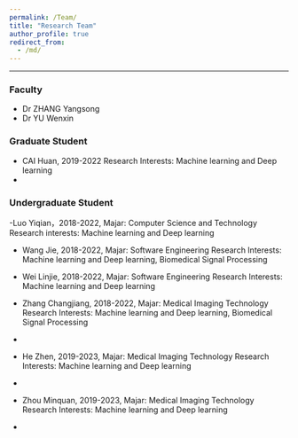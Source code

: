 ```yaml
---
permalink: /Team/
title: "Research Team"
author_profile: true
redirect_from: 
  - /md/
---
```

------

### Faculty
- Dr ZHANG Yangsong
- Dr YU Wenxin

### Graduate Student

- CAI Huan, 2019-2022
  Research Interests: Machine learning and Deep learning
-

### Undergraduate Student
-Luo Yiqian，2018-2022, Majar: Computer Science and Technology
  Research interests: Machine learning and Deep learning
 
- Wang Jie, 2018-2022, Majar: Software Engineering
  Research Interests: Machine learning and Deep learning, Biomedical Signal Processing

- Wei Linjie, 2018-2022, Majar: Software Engineering
  Research Interests: Machine learning and Deep learning


- Zhang Changjiang, 2018-2022, Majar: Medical Imaging Technology
  Research Interests: Machine learning and Deep learning,  Biomedical Signal Processing
-

- He Zhen, 2019-2023, Majar: Medical Imaging Technology
  Research Interests: Machine learning and Deep learning
-

- Zhou Minquan, 2019-2023, Majar: Medical Imaging Technology
  Research Interests: Machine learning and Deep learning
-

